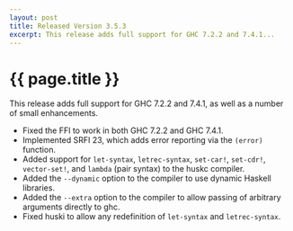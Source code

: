 ```yaml
---
layout: post
title: Released Version 3.5.3 
excerpt: This release adds full support for GHC 7.2.2 and 7.4.1... 
---
```

# {{ page.title }}

This release adds full support for GHC 7.2.2 and 7.4.1, as well as a number of small enhancements.

- Fixed the FFI to work in both GHC 7.2.2 and GHC 7.4.1.
- Implemented SRFI 23, which adds error reporting via the `(error)` function.
- Added support for `let-syntax`, `letrec-syntax`, `set-car!`, `set-cdr!`, `vector-set!`, and `lambda` (pair syntax) to the huskc compiler.
- Added the `--dynamic` option to the compiler to use dynamic Haskell libraries.
- Added the `--extra` option to the compiler to allow passing of arbitrary arguments directly to ghc.
- Fixed huski to allow any redefinition of `let-syntax` and `letrec-syntax`.
